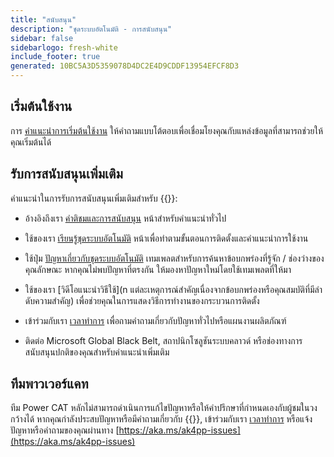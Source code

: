 ```yaml
---
title: "สนับสนุน"
description: "ชุดระบบอัตโนมัติ - การสนับสนุน"
sidebar: false
sidebarlogo: fresh-white
include_footer: true
generated: 10BC5A3D5359078D4DC2E4D9CDDF13954EFCF8D3
---
```


## เริ่มต้นใช้งาน

การ [คําแนะนําการเริ่มต้นใช้งาน](/th/get-started) ให้คําถามแบบโต้ตอบเพื่อเชื่อมโยงคุณกับแหล่งข้อมูลที่สามารถช่วยให้คุณเริ่มต้นได้

## รับการสนับสนุนเพิ่มเติม

คําแนะนําในการรับการสนับสนุนเพิ่มเติมสําหรับ {{<product-name>}}:

- อ้างอิงถึงเรา [คําติชมและการสนับสนุน](https://learn.microsoft.com/power-automate/guidance/automation-kit/feedback-support) หน้าสําหรับคําแนะนําทั่วไป

- ใช้ของเรา [เรียนรู้ชุดระบบอัตโนมัติ](https://aka.ms/automation-kit-learn) หน้าเพื่อทําตามขั้นตอนการติดตั้งและคําแนะนําการใช้งาน

- ใช้ปุ่ม [ปัญหาเกี่ยวกับชุดระบบอัตโนมัติ](https://aka.ms/ak4pp-issues) เทมเพลตสําหรับการค้นหาข้อบกพร่องที่รู้จัก / ช่องว่างของคุณลักษณะ หากคุณไม่พบปัญหาที่ตรงกัน ให้มองหาปัญหาใหม่โดยใช้เทมเพลตที่ให้มา

- ใช้ของเรา [วิดีโอแนะนําวิธีใช้](n แต่ละเหตุการณ์สําคัญเนื่องจากข้อบกพร่องหรือคุณสมบัติที่มีลําดับความสําคัญ) เพื่อช่วยคุณในการแสดงวิธีการทํางานของกระบวนการติดตั้ง

- เข้าร่วมกับเรา [เวลาทําการ](/th/office-hours) เพื่อถามคําถามเกี่ยวกับปัญหาทั่วไปหรือแผนงานผลิตภัณฑ์

- ติดต่อ Microsoft Global Black Belt, สถาปนิกโซลูชันระบบคลาวด์ หรือช่องทางการสนับสนุนปกติของคุณสําหรับคําแนะนําเพิ่มเติม

## ทีมพาวเวอร์แคท

ทีม Power CAT หลักไม่สามารถดําเนินการแก้ไขปัญหาหรือให้คําปรึกษาที่กําหนดเองกับผู้ชมในวงกว้างได้ หากคุณกําลังประสบปัญหาหรือมีคําถามเกี่ยวกับ {{<product-name>}}, เข้าร่วมกับเรา [เวลาทําการ](/th/office-hours) หรือแจ้งปัญหาหรือคําถามของคุณผ่านทาง [https://aka.ms/ak4pp-issues](https://aka.ms/ak4pp-issues)
